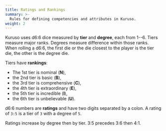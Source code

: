 ```yaml
---
title: Ratings and Rankings
summary: >-
  Rules for defining competencies and attributes in Kuruso.
weight: 2
---
```


Kuruso uses d6:6 dice measured by **tier** and **degree**, each from 1--6. Tiers measure major
ranks. Degrees measure difference within those ranks. When rolling a d6:6, the first die or the die
closest to the player is the tier die, the other is the degree die.

Tiers have **rankings**:

- The 1st tier is nominal (**N**),
- the 2nd tier is basic (**B**),
- the 3rd tier is comprehensive (**C**),
- the 4th tier is extraordinary (**E**),
- the 5th tier is incredible (**I**),
- the 6th tier is unbelievable (**U**).

d6:6 numbers are **ratings** and have two digits separated by a colon. A rating of `3:5` is a tier
of `3` with a degree of `5`.

Ratings increase by degree then by tier. 3:5 precedes 3:6 then 4:1.
